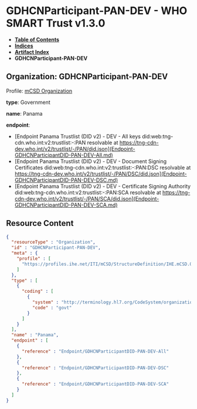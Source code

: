# GDHCNParticipant-PAN-DEV - WHO SMART Trust v1.3.0

* [**Table of Contents**](toc.md)
* [**Indices**](indices.md)
* [**Artifact Index**](artifacts.md)
* **GDHCNParticipant-PAN-DEV**

## Organization: GDHCNParticipant-PAN-DEV

Profile: [mCSD Organization](https://profiles.ihe.net/ITI/mCSD/4.0.0/StructureDefinition-IHE.mCSD.Organization.html)

**type**: Government

**name**: Panama

**endpoint**: 

* [Endpoint Panama Trustlist (DID v2) - DEV - All keys did:web:tng-cdn.who.int:v2:trustlist:-:PAN resolvable at https://tng-cdn-dev.who.int/v2/trustlist/-/PAN/did.json](Endpoint-GDHCNParticipantDID-PAN-DEV-All.md)
* [Endpoint Panama Trustlist (DID v2) - DEV - Document Signing Certificates did:web:tng-cdn.who.int:v2:trustlist:-:PAN:DSC resolvable at https://tng-cdn-dev.who.int/v2/trustlist/-/PAN/DSC/did.json](Endpoint-GDHCNParticipantDID-PAN-DEV-DSC.md)
* [Endpoint Panama Trustlist (DID v2) - DEV - Certificate Signing Authority did:web:tng-cdn.who.int:v2:trustlist:-:PAN:SCA resolvable at https://tng-cdn-dev.who.int/v2/trustlist/-/PAN/SCA/did.json](Endpoint-GDHCNParticipantDID-PAN-DEV-SCA.md)



## Resource Content

```json
{
  "resourceType" : "Organization",
  "id" : "GDHCNParticipant-PAN-DEV",
  "meta" : {
    "profile" : [
      "https://profiles.ihe.net/ITI/mCSD/StructureDefinition/IHE.mCSD.Organization"
    ]
  },
  "type" : [
    {
      "coding" : [
        {
          "system" : "http://terminology.hl7.org/CodeSystem/organization-type",
          "code" : "govt"
        }
      ]
    }
  ],
  "name" : "Panama",
  "endpoint" : [
    {
      "reference" : "Endpoint/GDHCNParticipantDID-PAN-DEV-All"
    },
    {
      "reference" : "Endpoint/GDHCNParticipantDID-PAN-DEV-DSC"
    },
    {
      "reference" : "Endpoint/GDHCNParticipantDID-PAN-DEV-SCA"
    }
  ]
}

```
